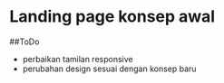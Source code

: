 # Landing page konsep awal

##ToDo
- perbaikan tamilan responsive
- perubahan design sesuai dengan konsep baru

